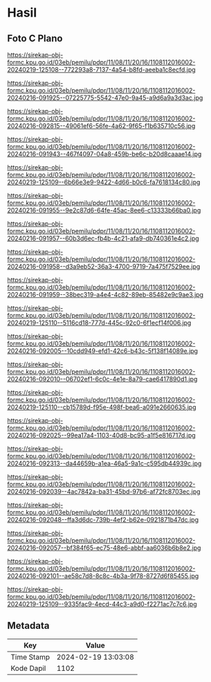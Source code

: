 # Hasil

## Foto C Plano

https://sirekap-obj-formc.kpu.go.id/03eb/pemilu/pdpr/11/08/11/20/16/1108112016002-20240219-125108--772293a8-7137-4a54-b8fd-aeeba1c8ecfd.jpg

https://sirekap-obj-formc.kpu.go.id/03eb/pemilu/pdpr/11/08/11/20/16/1108112016002-20240216-091925--07225775-5542-47e0-9a45-a9d6a9a3d3ac.jpg

https://sirekap-obj-formc.kpu.go.id/03eb/pemilu/pdpr/11/08/11/20/16/1108112016002-20240216-092815--49061ef6-56fe-4a62-9f65-f1b635710c56.jpg

https://sirekap-obj-formc.kpu.go.id/03eb/pemilu/pdpr/11/08/11/20/16/1108112016002-20240216-091943--467f4097-04a8-459b-be6c-b20d8caaae14.jpg

https://sirekap-obj-formc.kpu.go.id/03eb/pemilu/pdpr/11/08/11/20/16/1108112016002-20240219-125109--6b66e3e9-9422-4d66-b0c6-fa7618134c80.jpg

https://sirekap-obj-formc.kpu.go.id/03eb/pemilu/pdpr/11/08/11/20/16/1108112016002-20240216-091955--9e2c87d6-64fe-45ac-8ee6-c13333b66ba0.jpg

https://sirekap-obj-formc.kpu.go.id/03eb/pemilu/pdpr/11/08/11/20/16/1108112016002-20240216-091957--60b3d6ec-fb4b-4c21-afa9-db740361e4c2.jpg

https://sirekap-obj-formc.kpu.go.id/03eb/pemilu/pdpr/11/08/11/20/16/1108112016002-20240216-091958--d3a9eb52-36a3-4700-9719-7a475f7529ee.jpg

https://sirekap-obj-formc.kpu.go.id/03eb/pemilu/pdpr/11/08/11/20/16/1108112016002-20240216-091959--38bec319-a4e4-4c82-89eb-85482e9c9ae3.jpg

https://sirekap-obj-formc.kpu.go.id/03eb/pemilu/pdpr/11/08/11/20/16/1108112016002-20240219-125110--5116cd18-777d-445c-92c0-6f1ecf14f006.jpg

https://sirekap-obj-formc.kpu.go.id/03eb/pemilu/pdpr/11/08/11/20/16/1108112016002-20240216-092005--10cdd949-efd1-42c6-b43c-5f138f14089e.jpg

https://sirekap-obj-formc.kpu.go.id/03eb/pemilu/pdpr/11/08/11/20/16/1108112016002-20240216-092010--06702ef1-6c0c-4e1e-8a79-cae6417890d1.jpg

https://sirekap-obj-formc.kpu.go.id/03eb/pemilu/pdpr/11/08/11/20/16/1108112016002-20240219-125110--cb15789d-f95e-498f-bea6-a091e2660635.jpg

https://sirekap-obj-formc.kpu.go.id/03eb/pemilu/pdpr/11/08/11/20/16/1108112016002-20240216-092025--99ea17a4-1103-40d8-bc95-a1f5e816717d.jpg

https://sirekap-obj-formc.kpu.go.id/03eb/pemilu/pdpr/11/08/11/20/16/1108112016002-20240216-092313--da44659b-a1ea-46a5-9a1c-c595db44939c.jpg

https://sirekap-obj-formc.kpu.go.id/03eb/pemilu/pdpr/11/08/11/20/16/1108112016002-20240216-092039--4ac7842a-ba31-45bd-97b6-af72fc8703ec.jpg

https://sirekap-obj-formc.kpu.go.id/03eb/pemilu/pdpr/11/08/11/20/16/1108112016002-20240216-092048--ffa3d6dc-739b-4ef2-b62e-0921871b47dc.jpg

https://sirekap-obj-formc.kpu.go.id/03eb/pemilu/pdpr/11/08/11/20/16/1108112016002-20240216-092057--bf384f65-ec75-48e6-abbf-aa6036b6b8e2.jpg

https://sirekap-obj-formc.kpu.go.id/03eb/pemilu/pdpr/11/08/11/20/16/1108112016002-20240216-092101--ae58c7d8-8c8c-4b3a-9f78-8727d6f85455.jpg

https://sirekap-obj-formc.kpu.go.id/03eb/pemilu/pdpr/11/08/11/20/16/1108112016002-20240219-125109--9335fac9-4ecd-44c3-a9d0-f2271ac7c7c6.jpg


## Metadata

| Key        | Value               |
| ---------- | ------------------- |
| Time Stamp | 2024-02-19 13:03:08 |
| Kode Dapil | 1102                |



